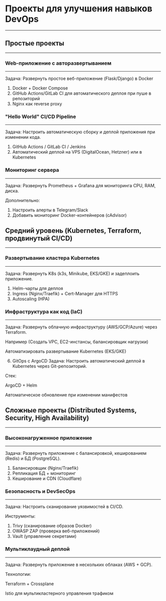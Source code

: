 
# Проекты для улучшения навыков DevOps
---

## Простые проекты
---

### Web-приложение с авторазвертыванием
---
Задача: Развернуть простое веб-приложение (Flask/Django) в Docker

1. Docker + Docker Compose
2. GitHub Actions/GitLab CI для автоматического деплоя при пуше в репозиторий
3. Nginx как reverse proxy

### "Hello World" CI/CD Pipeline
---
Задача: Настроить автоматическую сборку и деплой приложения при изменении кода.

1. GitHub Actions / GitLab CI / Jenkins
2. Автоматический деплой на VPS (DigitalOcean, Hetzner) или в Kubernetes

### Мониторинг сервера
---
Задача: Развернуть Prometheus + Grafana для мониторинга CPU, RAM, диска.

Дополнительно:
1. Настроить алерты в Telegram/Slack
2. Добавить мониторинг Docker-контейнеров (cAdvisor)


## Средний уровень (Kubernetes, Terraform, продвинутый CI/CD)
---

### Развертывание кластера Kubernetes
---
Задача: Развернуть K8s (k3s, Minikube, EKS/GKE) и задеплоить приложение.

1. Helm-чарты для деплоя
2. Ingress (Nginx/Traefik) + Cert-Manager для HTTPS
3. Autoscaling (HPA)


### Инфраструктура как код (IaC)
---
Задача: Развернуть облачную инфраструктуру (AWS/GCP/Azure) через Terraform.

Например (Создать VPC, EC2-инстансы, балансировщик нагрузки)


Автоматизировать развертывание Kubernetes (EKS/GKE)

6. GitOps с ArgoCD
Задача: Настроить автоматический деплой в Kubernetes через Git-репозиторий.

Стек:

ArgoCD + Helm

Автоматическое обновление при изменении манифестов


## Сложные проекты (Distributed Systems, Security, High Availability)
---

### Высоконагруженное приложение
---
Задача: Развернуть приложение с балансировкой, кешированием (Redis) и БД (PostgreSQL).

1. Балансировщик (Nginx/Traefik)
2. Репликация БД + мониторинг
3. Кеширование и CDN (Cloudflare)


### Безопасность и DevSecOps
---
Задача: Настроить сканирование уязвимостей в CI/CD.

Инструменты:

1. Trivy (сканирование образов Docker)
2. OWASP ZAP (проверка веб-приложений)
3. Vault (управление секретами)


### Мультиклаудный деплой
---
Задача: Развернуть приложение в нескольких облаках (AWS + GCP).

Технологии:

Terraform + Crossplane

Istio для мультикластерного управления трафиком

